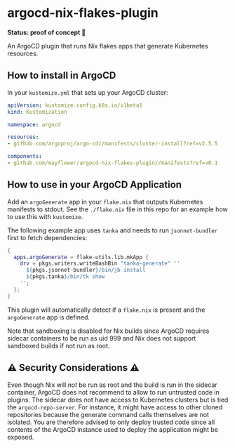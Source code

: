 # argocd-nix-flakes-plugin

**Status: proof of concept 🚧**

An ArgoCD plugin that runs Nix flakes apps that generate Kubernetes resources.

## How to install in ArgoCD

In your `kustomize.yml` that sets up your ArgoCD cluster:

```yaml
apiVersion: kustomize.config.k8s.io/v1beta1
kind: Kustomization

namespace: argocd

resources:
- github.com/argoproj/argo-cd//manifests/cluster-install?ref=v2.5.5

components:
- github.com/mayflower/argocd-nix-flakes-plugin//manifests?ref=v0.1
```

## How to use in your ArgoCD Application

Add an `argoGenerate` app in your `flake.nix` that outputs Kubernetes manifests to
stdout. See the `./flake.nix` file in this repo for an example how to use this with
`kustomize`.

The following example app uses `tanka` and needs to run `jsonnet-bundler` first to fetch
dependencies:

```nix
{
  apps.argoGenerate = flake-utils.lib.mkApp {
    drv = pkgs.writers.writeBashBin "tanka-generate" ''
      ${pkgs.jsonnet-bundler}/bin/jb install
      ${pkgs.tanka}/bin/tk show
    '';
  };
}
```

This plugin will automatically detect if a `flake.nix` is present and the
`argoGenerate` app is defined.

Note that sandboxing is disabled for Nix builds since ArgoCD requires sidecar containers
to be run as uid 999 and Nix does not support sandboxed builds if not run as root.

## ⚠️ Security Considerations ⚠️

Even though Nix will *not* be run as root and the build is run in the sidecar container,
ArgoCD does not recommend to allow to run untrusted code in plugins. The sidecar does
not have access to Kubernetes clusters but is tied the `argocd-repo-server`. For instance,
it might have access to other cloned repositories because the generate command calls
themselves are not isolated. You are therefore advised to only deploy trusted code since
all contents of the ArgoCD instance used to deploy the application might be exposed.
